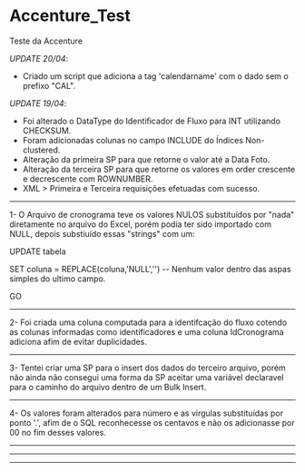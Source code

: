 # Accenture_Test
Teste da Accenture

*UPDATE 20/04*:
- Criado um script que adiciona a tag 'calendarname' com o dado sem o prefixo "CAL".

*UPDATE 19/04*:
- Foi alterado o DataType do Identificador de Fluxo para INT utilizando CHECKSUM.
- Foram adicionadas colunas no campo INCLUDE do Índices Non-clustered.
- Alteração da primeira SP para que retorne o valor até a Data Foto.
- Alteração da terceira SP para que retorne os valores em order crescente e decrescente com ROWNUMBER.
- XML > Primeira e Terceira requisições efetuadas com sucesso. 

--------------
1- O Arquivo de cronograma teve os valores NULOS substituídos por "nada" diretamente no arquivo do Excel,
porém podia ter sido importado com NULL, depois substiuído essas "strings" com um:

UPDATE tabela

SET coluna = REPLACE(coluna,'NULL','') -- Nenhum valor dentro das aspas simples do ultimo campo.

GO

--------------

2- Foi criada uma coluna computada para a identifcação do fluxo cotendo as colunas informadas 
como identificadores e uma coluna IdCronograma adiciona afim de evitar duplicidades.

--------------

3- Tentei criar uma SP para o insert dos dados do terceiro arquivo, porém não ainda não consegui 
uma forma da SP aceitar uma variável declaravel para o caminho do arquivo dentro de um Bulk Insert.

--------------

4- Os valores foram alterados para número e as virgulas substituídas por ponto '.', afim de o 
SQL reconhecesse os centavos e não os adicionasse por 00 no fim desses valores.

--------------


--------------


--------------


